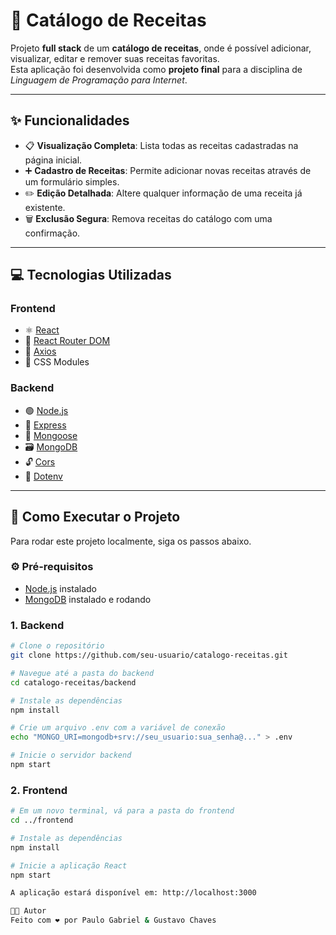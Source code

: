 # 🍳 Catálogo de Receitas

Projeto **full stack** de um **catálogo de receitas**, onde é possível adicionar, visualizar, editar e remover suas receitas favoritas.  
Esta aplicação foi desenvolvida como **projeto final** para a disciplina de *Linguagem de Programação para Internet*.

---

## ✨ Funcionalidades

- 📋 **Visualização Completa**: Lista todas as receitas cadastradas na página inicial.  
- ➕ **Cadastro de Receitas**: Permite adicionar novas receitas através de um formulário simples.  
- ✏️ **Edição Detalhada**: Altere qualquer informação de uma receita já existente.  
- 🗑️ **Exclusão Segura**: Remova receitas do catálogo com uma confirmação.

---

## 💻 Tecnologias Utilizadas

### Frontend
- ⚛️ [React](https://reactjs.org/)
- 🔁 [React Router DOM](https://reactrouter.com/)
- 🔗 [Axios](https://axios-http.com/)
- 🎨 CSS Modules

### Backend
- 🟢 [Node.js](https://nodejs.org/)
- 🚀 [Express](https://expressjs.com/)
- 🌱 [Mongoose](https://mongoosejs.com/)
- 🗃️ [MongoDB](https://www.mongodb.com/)
- 🔓 [Cors](https://www.npmjs.com/package/cors)
- 🔐 [Dotenv](https://www.npmjs.com/package/dotenv)

---

## 🚀 Como Executar o Projeto

Para rodar este projeto localmente, siga os passos abaixo.

### ⚙️ Pré-requisitos
- [Node.js](https://nodejs.org/) instalado
- [MongoDB](https://www.mongodb.com/) instalado e rodando

### 1. Backend

```bash
# Clone o repositório
git clone https://github.com/seu-usuario/catalogo-receitas.git

# Navegue até a pasta do backend
cd catalogo-receitas/backend

# Instale as dependências
npm install

# Crie um arquivo .env com a variável de conexão
echo "MONGO_URI=mongodb+srv://seu_usuario:sua_senha@..." > .env

# Inicie o servidor backend
npm start
```

### 2. Frontend

```bash
# Em um novo terminal, vá para a pasta do frontend
cd ../frontend

# Instale as dependências
npm install

# Inicie a aplicação React
npm start

A aplicação estará disponível em: http://localhost:3000

👨‍💻 Autor
Feito com ❤️ por Paulo Gabriel & Gustavo Chaves
```